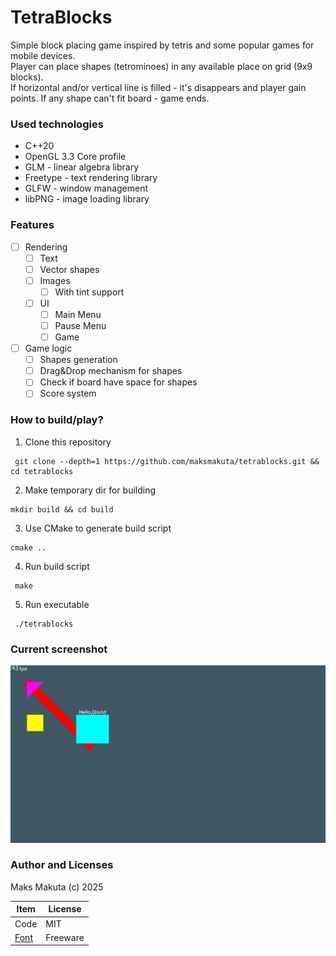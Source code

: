 # TetraBlocks

 Simple block placing game inspired by tetris and some popular games for mobile devices.  
 Player can place shapes (tetrominoes) in any available place on grid (9x9 blocks).  
 If horizontal and/or vertical line is filled - it's disappears and player gain points.
 If any shape can't fit board - game ends.
 
### Used technologies

 - C++20
 - OpenGL 3.3 Core profile
 - GLM - linear algebra library
 - Freetype - text rendering library
 - GLFW - window management
 - libPNG - image loading library

### Features

 - [ ] Rendering
   - [ ] Text 
   - [ ] Vector shapes
   - [ ] Images
     - [ ] With tint support
   - [ ] UI 
     - [ ] Main Menu
     - [ ] Pause Menu
     - [ ] Game
 - [ ] Game logic
   - [ ] Shapes generation
   - [ ] Drag&Drop mechanism for shapes
   - [ ] Check if board have space for shapes
   - [ ] Score system

### How to build/play?

 1. Clone this repository  
 ```shell
  git clone --depth=1 https://github.com/maksmakuta/tetrablocks.git && cd tetrablocks 
  ```

 2. Make temporary dir for building   
 ```shell
 mkdir build && cd build
 ```  
 
 3. Use CMake to generate build script     
 ```shell
 cmake .. 
 ```  
 
 4. Run build script 
 ```shell
  make 
  ```  
 5. Run executable     
 ```shell
  ./tetrablocks 
 ```
    
### Current screenshot

![](/screenshots/img.png)

### Author and Licenses

 Maks Makuta (c) 2025   

 | Item                                                      | License  |  
 |-----------------------------------------------------------|----------|  
 | Code                                                      | MIT      |
 | [Font](https://www.fontspace.com/timeburner-font-f15111)  | Freeware |


